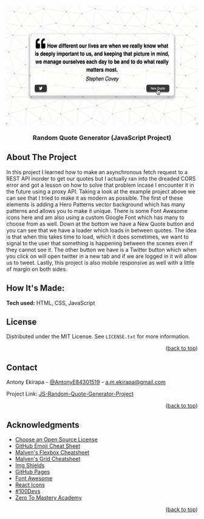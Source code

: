 

<p align="center">
  <img width="600" height="310" src="./QuotGif.gif">
</p>

<!-- PROJECT LOGO -->

<div align="center">
  
  <h3 align="center">Random Quote Generator (JavaScript Project)</h3>

  <p align="center">
  </p>
</div>



<!-- ABOUT THE PROJECT -->
## About The Project

In this project I learned how to make an asynchronous fetch request to a REST API inorder to get our quotes but I actually ran into the dreaded CORS error and got a lesson on how to solve that problem incase I encounter it in the future using a proxy API. Taking a look at the example project above we can see that I tried to make it as modern as possible. The first of these elements is adding a Hero Patterns vector background which has many patterns and allows you to make it unique. There is some Font Awesome icons here and am also using a custom Google Font which has many to choose from as well. Down at the bottom we have a New Quote button and you can see that we have a loader which loads in between quotes. The idea is that when this takes time to load, which it does sometimes, we want to signal to the user that something is happening between the scenes even if they cannot see it. The other button we have is a Twitter button which when you click on will open twitter in a new tab and if we are logged in it will allow us to tweet. Lastly, this project is also mobile responsive as well with a little of margin on both sides.

## How It's Made:

**Tech used:** HTML, CSS, JavaScript


<!-- LICENSE -->
## License

Distributed under the MIT License. See `LICENSE.txt` for more information.

<p align="right">(<a href="#top">back to top</a>)</p>



<!-- CONTACT -->
## Contact

Antony Ekirapa - [@AntonyE84301519](https://twitter.com/AntonyE84301519) - a.m.ekirapa@gmail.com

Project Link: [JS-Random-Quote-Generator-Project](https://mooseki.github.io/JS-Random-Quote-Generator-Project/)

<p align="right">(<a href="#top">back to top</a>)</p>



<!-- ACKNOWLEDGMENTS -->
## Acknowledgments

* [Choose an Open Source License](https://choosealicense.com)
* [GitHub Emoji Cheat Sheet](https://www.webpagefx.com/tools/emoji-cheat-sheet)
* [Malven's Flexbox Cheatsheet](https://flexbox.malven.co/)
* [Malven's Grid Cheatsheet](https://grid.malven.co/)
* [Img Shields](https://shields.io)
* [GitHub Pages](https://pages.github.com)
* [Font Awesome](https://fontawesome.com)
* [React Icons](https://react-icons.github.io/react-icons/search)
* [#100Devs](https://leonnoel.com/100devs/)
* [Zero To Mastery Academy](https://zerotomastery.io/about/instructor/andrei-neagoie/)

<p align="right">(<a href="#top">back to top</a>)</p>



<!-- MARKDOWN LINKS & IMAGES -->
<!-- https://www.markdownguide.org/basic-syntax/#reference-style-links -->
[contributors-shield]: https://img.shields.io/github/contributors/othneildrew/Best-README-Template.svg?style=for-the-badge
[contributors-url]: https://github.com/othneildrew/Best-README-Template/graphs/contributors
[forks-shield]: https://img.shields.io/github/forks/othneildrew/Best-README-Template.svg?style=for-the-badge
[forks-url]: https://github.com/othneildrew/Best-README-Template/network/members
[stars-shield]: https://img.shields.io/github/stars/othneildrew/Best-README-Template.svg?style=for-the-badge
[stars-url]: https://github.com/othneildrew/Best-README-Template/stargazers
[issues-shield]: https://img.shields.io/github/issues/othneildrew/Best-README-Template.svg?style=for-the-badge
[issues-url]: https://github.com/othneildrew/Best-README-Template/issues
[license-shield]: https://img.shields.io/github/license/othneildrew/Best-README-Template.svg?style=for-the-badge
[license-url]: https://github.com/othneildrew/Best-README-Template/blob/master/LICENSE.txt
[linkedin-shield]: https://img.shields.io/badge/-LinkedIn-black.svg?style=for-the-badge&logo=linkedin&colorB=555
[linkedin-url]: linkedin.com/in/antony-e-65258123b
[product-screenshot]: images/screenshot.png
